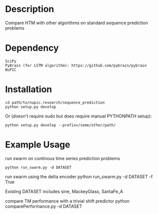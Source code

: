 # Description

Compare HTM with other algorithms on standard sequence prediction problems

# Dependency
    SciPy
    PyBrain (for LSTM algorithm): https://github.com/pybrain/pybrain
    NuPIC

# Installation

	cd path/to/nupic.research/sequence_prediction
	python setup.py develop

Or (doesn't require sudo but does require manual PYTHONPATH setup):

	python setup.py develop --prefix=/some/other/path/

# Example Usage

run swarm on continous time series prediction problems

	python run_swarm.py -d DATASET

run swarm using the delta encoder
	python run_swarm.py -d DATASET -f True

Existing DATASET includes sine, MackeyGlass, SantaFe_A

compare TM performance with a trivial shift predictor
	python comparePerformance.py -d DATASET
